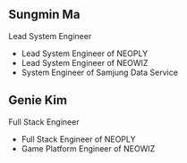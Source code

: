 ## Sungmin Ma
Lead System Engineer
- Lead System Engineer of NEOPLY
- Lead System Engineer of NEOWIZ
- System Engineer of Samjung Data Service
 
## Genie Kim
Full Stack Engineer
- Full Stack Engineer of NEOPLY
- Game Platform Engineer of NEOWIZ
